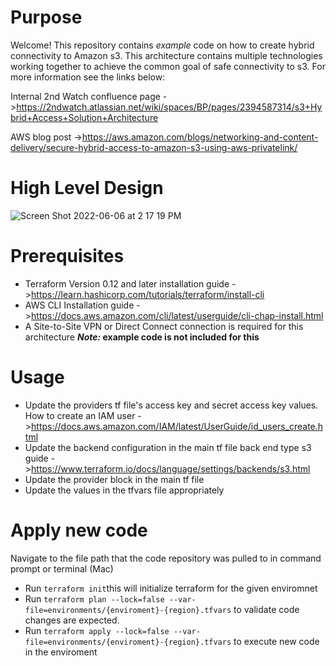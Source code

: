 # Purpose
Welcome! This repository contains _example_ code on how to create hybrid connectivity to Amazon s3. This architecture contains multiple technologies working together to achieve the common goal of safe connectivity to s3. For more information see the links below:

Internal 2nd Watch confluence page ->https://2ndwatch.atlassian.net/wiki/spaces/BP/pages/2394587314/s3+Hybrid+Access+Solution+Architecture

AWS blog post ->https://aws.amazon.com/blogs/networking-and-content-delivery/secure-hybrid-access-to-amazon-s3-using-aws-privatelink/



# High Level Design
![Screen Shot 2022-06-06 at 2 17 19 PM](https://user-images.githubusercontent.com/86376621/172231459-78da121d-f967-48e5-a0b1-ab53db36891e.png)

# Prerequisites
* Terraform Version 0.12 and later installation guide ->https://learn.hashicorp.com/tutorials/terraform/install-cli
* AWS CLI Installation guide ->https://docs.aws.amazon.com/cli/latest/userguide/cli-chap-install.html
* A Site-to-Site VPN or Direct Connect connection is required for this architecture **_Note:_ example code is not included for this**

# Usage
* Update the providers tf file's access key and secret access key values.
    How to create an IAM user ->https://docs.aws.amazon.com/IAM/latest/UserGuide/id_users_create.html
* Update the backend configuration in the main tf file
    back end type s3 guide ->https://www.terraform.io/docs/language/settings/backends/s3.html
* Update the provider block in the main tf file
* Update the values in the tfvars file appropriately

# Apply new code
Navigate to the file path that the code repository was pulled to in command prompt or terminal (Mac)
* Run `terraform init`this will initialize terraform for the given enviromnet
* Run `terraform plan --lock=false --var-file=environments/{enviroment}-{region}.tfvars` to validate code changes are expected.
* Run `terraform apply --lock=false --var-file=environments/{enviroment}-{region}.tfvars` to execute new code in the enviroment

